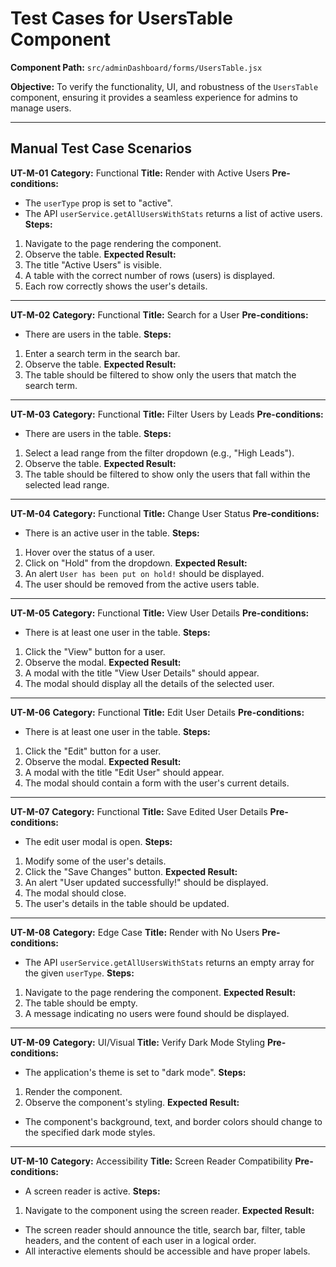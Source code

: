 # Test Cases for UsersTable Component

**Component Path:** `src/adminDashboard/forms/UsersTable.jsx`

**Objective:** To verify the functionality, UI, and robustness of the `UsersTable` component, ensuring it provides a seamless experience for admins to manage users.

---

## Manual Test Case Scenarios

**UT-M-01**
**Category:** Functional
**Title:** Render with Active Users
**Pre-conditions:**
- The `userType` prop is set to "active".
- The API `userService.getAllUsersWithStats` returns a list of active users.
**Steps:**
1. Navigate to the page rendering the component.
2. Observe the table.
**Expected Result:**
1. The title "Active Users" is visible.
2. A table with the correct number of rows (users) is displayed.
3. Each row correctly shows the user's details.

---

**UT-M-02**
**Category:** Functional
**Title:** Search for a User
**Pre-conditions:**
- There are users in the table.
**Steps:**
1. Enter a search term in the search bar.
2. Observe the table.
**Expected Result:**
1. The table should be filtered to show only the users that match the search term.

---

**UT-M-03**
**Category:** Functional
**Title:** Filter Users by Leads
**Pre-conditions:**
- There are users in the table.
**Steps:**
1. Select a lead range from the filter dropdown (e.g., "High Leads").
2. Observe the table.
**Expected Result:**
1. The table should be filtered to show only the users that fall within the selected lead range.

---

**UT-M-04**
**Category:** Functional
**Title:** Change User Status
**Pre-conditions:**
- There is an active user in the table.
**Steps:**
1. Hover over the status of a user.
2. Click on "Hold" from the dropdown.
**Expected Result:**
1. An alert `User has been put on hold!` should be displayed.
2. The user should be removed from the active users table.

---

**UT-M-05**
**Category:** Functional
**Title:** View User Details
**Pre-conditions:**
- There is at least one user in the table.
**Steps:**
1. Click the "View" button for a user.
2. Observe the modal.
**Expected Result:**
1. A modal with the title "View User Details" should appear.
2. The modal should display all the details of the selected user.

---

**UT-M-06**
**Category:** Functional
**Title:** Edit User Details
**Pre-conditions:**
- There is at least one user in the table.
**Steps:**
1. Click the "Edit" button for a user.
2. Observe the modal.
**Expected Result:**
1. A modal with the title "Edit User" should appear.
2. The modal should contain a form with the user's current details.

---

**UT-M-07**
**Category:** Functional
**Title:** Save Edited User Details
**Pre-conditions:**
- The edit user modal is open.
**Steps:**
1. Modify some of the user's details.
2. Click the "Save Changes" button.
**Expected Result:**
1. An alert "User updated successfully!" should be displayed.
2. The modal should close.
3. The user's details in the table should be updated.

---

**UT-M-08**
**Category:** Edge Case
**Title:** Render with No Users
**Pre-conditions:**
- The API `userService.getAllUsersWithStats` returns an empty array for the given `userType`.
**Steps:**
1. Navigate to the page rendering the component.
**Expected Result:**
1. The table should be empty.
2. A message indicating no users were found should be displayed.

---

**UT-M-09**
**Category:** UI/Visual
**Title:** Verify Dark Mode Styling
**Pre-conditions:**
- The application's theme is set to "dark mode".
**Steps:**
1. Render the component.
2. Observe the component's styling.
**Expected Result:**
- The component's background, text, and border colors should change to the specified dark mode styles.

---

**UT-M-10**
**Category:** Accessibility
**Title:** Screen Reader Compatibility
**Pre-conditions:**
- A screen reader is active.
**Steps:**
1. Navigate to the component using the screen reader.
**Expected Result:**
- The screen reader should announce the title, search bar, filter, table headers, and the content of each user in a logical order.
- All interactive elements should be accessible and have proper labels.
